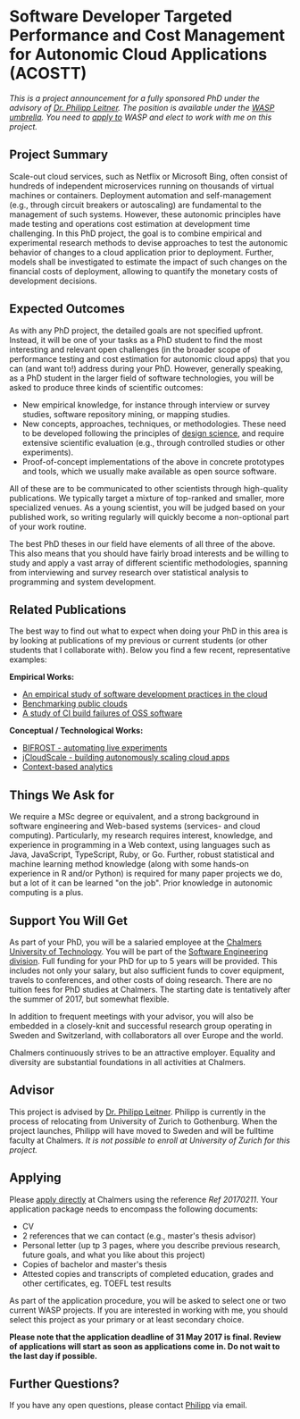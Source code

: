 # Software Developer Targeted Performance and Cost Management for Autonomic Cloud Applications (ACOSTT)

*This is a project announcement for a fully sponsored PhD under the advisory of [Dr. Philipp Leitner](http://www.ifi.uzh.ch/en/seal/people/leitner.html). The position is available under the [WASP umbrella](http://wasp-sweden.org). You need to [apply to](http://www.chalmers.se/en/about-chalmers/vacancies/Pages/default.aspx?rmpage=job&rmjob=5052) WASP and elect to work with me on this project.*

## Project Summary

Scale-out cloud services, such as Netflix or Microsoft Bing, often consist of hundreds of independent microservices running on thousands of virtual machines or containers. Deployment automation and self-management (e.g., through circuit breakers or autoscaling) are fundamental to the management of such systems. However, these autonomic principles have made testing and operations cost estimation at development time challenging. In this PhD project, the goal is to combine empirical and experimental research methods to devise approaches to test the autonomic behavior of changes to a cloud application prior to deployment. Further, models shall be investigated to estimate the impact of such changes on the financial costs of deployment, allowing to quantify the monetary costs of development decisions.

## Expected Outcomes

As with any PhD project, the detailed goals are not specified upfront. Instead, it will be one of your tasks as a PhD student to find the most interesting and relevant open challenges (in the broader scope of performance testing and cost estimation for autonomic cloud apps) that you can (and want to!) address during your PhD. However, generally speaking, as a PhD student in the larger field of software technologies, you will be asked to produce three kinds of scientific outcomes:

* New empirical knowledge, for instance through interview or survey studies, software repository mining, or mapping studies.
* New concepts, approaches, techniques, or methodologies. These need to be developed following the principles of [design science](https://en.wikipedia.org/wiki/Design_science_research), and require extensive scientific evaluation (e.g., through controlled studies or other experiments).
* Proof-of-concept implementations of the above in concrete prototypes and tools, which we usually make available as open source software.

All of these are to be communicated to other scientists through high-quality publications. We typically target a mixture of top-ranked and smaller, more specialized venues. As a young scientist, you will be judged based on your published work, so writing regularly will quickly become a non-optional part of your work routine.

The best PhD theses in our field have elements of all three of the above. This also means that you should have fairly broad interests and be willing to study and apply a vast array of different scientific methodologies, spanning from interviewing and survey research over statistical analysis to programming and system development.

## Related Publications

The best way to find out what to expect when doing your PhD in this area is by looking at publications of my previous or current students (or other students that I collaborate with). Below you find a few recent, representative examples:

**Empirical Works:**
* [An empirical study of software development practices in the cloud](http://dl.acm.org/citation.cfm?doid=2786805.2786826)
* [Benchmarking public clouds](https://arxiv.org/pdf/1411.2429v2.pdf)
* [A study of CI build failures of OSS software](http://dsg.tuwien.ac.at/staff/trausch/pub/PID4727015.pdf)

**Conceptual / Technological Works:**
* [BIFROST - automating live experiments](http://www.ifi.uzh.ch/seal/people/schermann/research/mw16_paper.pdf)
* [jCloudScale - building autonomously scaling cloud apps](http://dl.acm.org/citation.cfm?doid=2792980)
* [Context-based analytics](http://www.ifi.uzh.ch/seal/people/cito/cba-icse17-jcito.pdf)

## Things We Ask for

We require a MSc degree or equivalent, and a strong background in software engineering and Web-based systems (services- and cloud computing). Particularly, my research requires interest, knowledge, and experience in programming in a Web context, using languages such as Java, JavaScript, TypeScript, Ruby, or Go. Further, robust statistical and machine learning method knowledge (along with some hands-on experience in R and/or Python) is required for many paper projects we do, but a lot of it can be learned "on the job". Prior knowledge in autonomic computing is a plus.

## Support You Will Get

As part of your PhD, you will be a salaried employee at the [Chalmers University of Technology](http://www.chalmers.se). You will be part of the [Software Engineering division](http://www.chalmers.se/en/departments/cse/organisation/se). Full funding for your PhD for up to 5 years will be provided. This includes not only your salary, but also sufficient funds to cover equipment, travels to conferences, and other costs of doing research. There are no tuition fees for PhD studies at Chalmers. The starting date is tentatively after the summer of 2017, but somewhat flexible.

In addition to frequent meetings with your advisor, you will also be embedded in a closely-knit and successful research group operating in Sweden and Switzerland, with collaborators all over Europe and the world.

Chalmers continuously strives to be an attractive employer. Equality and diversity are substantial foundations in all activities at Chalmers.

## Advisor
This project is advised by [Dr. Philipp Leitner](http://www.ifi.uzh.ch/en/seal/people/leitner.html). Philipp is currently in the process of relocating from University of Zurich to Gothenburg. When the project launches, Philipp will have moved to Sweden and will be fulltime faculty at Chalmers. *It is not possible to enroll at University of Zurich for this project.*

## Applying

Please [apply directly](http://www.chalmers.se/en/about-chalmers/vacancies/Pages/default.aspx?rmpage=job&rmjob=5052) at Chalmers using the reference *Ref 20170211*. Your application package needs to encompass the following documents:

* CV
* 2 references that we can contact (e.g., master's thesis advisor)
* Personal letter (up tp 3 pages, where you describe previous research, future goals, and what you like about this project)
* Copies of bachelor and master's thesis
* Attested copies and transcripts of completed education, grades and other certificates, eg. TOEFL test results

As part of the application procedure, you will be asked to select one or two current WASP projects. If you are interested in working with me, you should select this project as your primary or at least secondary choice.

**Please note that the application deadline of 31 May 2017 is final. Review of applications will start as soon as applications come in. Do not wait to the last day if possible.**

## Further Questions?
If you have any open questions, please contact [Philipp](mailto:leiter@ifi.uzh.ch) via email.
